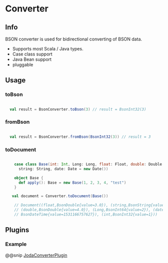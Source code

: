 # Converter

## Info

BSON converter is used for bidirectional converting of BSON data.

* Supports most Scala / Java types.
* Case class support
* Java Bean support
* pluggable

## Usage

### toBson

```scala

  val result = BsonConverter.toBson(3) // result = BsonInt32(3)

```


### fromBson

```scala

  val result = BsonConverter.fromBson(BsonInt32(3)) // result = 3

```

### toDocument

```scala

    case class Base(int: Int, Long: Long, float: Float, double: Double, 
      string: String, date: Date = new Date())

    object Base {
      def apply(): Base = new Base(1, 2, 3, 4, "test")
    }

   val document = Converter.toDocument(Base())

    // Document((float,BsonDouble{value=3.0}), (string,BsonString{value='test'}), 
    // (double,BsonDouble{value=4.0}), (Long,BsonInt64{value=2}), (date,
    // BsonDateTime{value=1531166757627}), (int,BsonInt32{value=1}))


```

## Plugins

### Example

@@snip [JodaConverterPlugin](/src/test/scala/com/sfxcode/nosql/mongo/converter/JodaConverterPlugin.scala)

